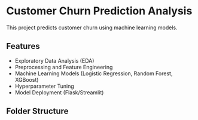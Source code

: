 # Customer Churn Prediction Analysis
This project predicts customer churn using machine learning models. 

## Features
- Exploratory Data Analysis (EDA)
- Preprocessing and Feature Engineering
- Machine Learning Models (Logistic Regression, Random Forest, XGBoost)
- Hyperparameter Tuning
- Model Deployment (Flask/Streamlit)

## Folder Structure